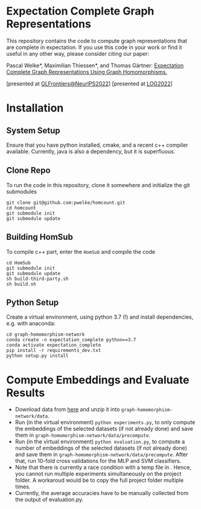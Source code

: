 # Expectation Complete Graph Representations

This repository contains the code to compute graph representations that are complete in expectation. If you use this code in your work or find it useful in any other way, please consider citing our paper:

Pascal Welke*, Maximilian Thiessen*, and Thomas Gärtner: 
[Expectation Complete Graph Representations Using Graph Homomorphisms.](https://openreview.net/forum?id=Zf-Mn6xzD2B)

[presented at [GLFrontiers@NeurIPS2022](https://glfrontiers.github.io/)] [presented at [LOG2022](https://logconference.org/)]

# Installation

## System Setup
Ensure that you have python installed, cmake, and a recent c++ compiler available.
Currently, java is also a dependency, but it is superfluous.

## Clone Repo

To run the code in this repository, clone it somewhere and initialize the git submodules
```
git clone git@github.com:pwelke/homcount.git
cd homcount
git submodule init
git submodule update
```

## Building HomSub

To compile c++ part, enter the `HomSub` and compile the code

```
cd HomSub
git submodule init
git submodule update
sh build-third-party.sh
sh build.sh
```

## Python Setup

Create a virtual environment, using python 3.7 (!) and install dependencies, e.g. with anaconda:

```
cd graph-homomorphism-network
conda create -n expectation_complete python==3.7
conda activate expectation_complete
pip install -r requirements_dev.txt
python setup.py install
```

# Compute Embeddings and Evaluate Results

- Download data from [here](https://drive.google.com/file/d/15w7UyqG_MjCqdRL2fA87m7-vanjddKNh/view?usp=sharing) and unzip it into `graph-homomorphism-network/data`.
- Run (in the virtual environment) `python experiments.py`, to only compute the embeddings of the selected datasets (if not already done) and save them in `graph-homomorphism-network/data/precompute`.
- Run (in the virtual environment) `python evaluation.py`, to compute a number of embeddings of the selected datasets (if not already done) and save them in `graph-homomorphism-network/data/precompute`. After that, run 10-fold cross validations for the MLP and SVM classifiers. 
- Note that there is currently a race condition with a temp file in . Hence, you cannot run multiple experiments simultaneously on the project folder. A workaroud would be to copy the full project folder multiple times.
- Currently, the average accuracies have to be manually collected from the output of evaluation.py.






